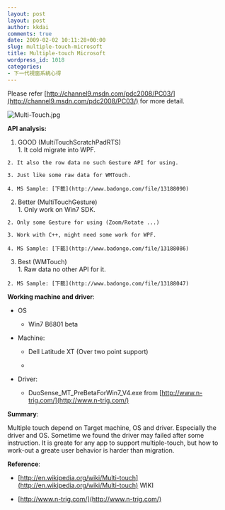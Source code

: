 ```yaml
---
layout: post
layout: post
author: kkdai
comments: true
date: 2009-02-02 10:11:28+00:00
slug: multiple-touch-microsoft
title: Multiple-touch Microsoft
wordpress_id: 1018
categories:
- 下一代視窗系統心得
---
```


Please refer [http://channel9.msdn.com/pdc2008/PC03/](http://channel9.msdn.com/pdc2008/PC03/) for more detail.

 

![Multi-Touch.jpg](http://farm4.static.flickr.com/3122/3209597398_fea85ee8cd.jpg)

 

**API analysis:**

 

  
  1. GOOD (MultiTouchScratchPadRTS)             
    1. It cold migrate into WPF. 
       
    2. It also the row data no such Gesture API for using. 
       
    3. Just like some raw data for WMTouch. 
       
    4. MS Sample: [下載](http://www.badongo.com/file/13188090)
       
   
  2. Better (MultiTouchGesture)             
    1. Only work on Win7 SDK. 
       
    2. Only some Gesture for using (Zoom/Rotate ...) 
       
    3. Work with C++, might need some work for WPF. 
       
    4. MS Sample: [下載](http://www.badongo.com/file/13188086)
       
   
  3. Best (WMTouch)             
    1. Raw data no other API for it. 
       
    2. MS Sample: [下載](http://www.badongo.com/file/13188047)
       
 

**Working machine and driver**:

 

  
  * OS             
    * Win7 B6801 beta 
       
   
  * Machine:             
    * Dell Latitude XT (Over two point support) 
       
    *        
   
  * Driver:             
    * DuoSense_MT_PreBetaForWin7_V4.exe from [http://www.n-trig.com/](http://www.n-trig.com/)
       
 

**Summary**:

 

Multiple touch depend on Target machine, OS and driver. Especially the driver and OS. Sometime we found the driver may failed after some instruction. It is greate for any app to support multiple-touch, but how to work-out a greate user behavior is harder than migration.

 

**Reference**:

 

  
  * [http://en.wikipedia.org/wiki/Multi-touch](http://en.wikipedia.org/wiki/Multi-touch) WIKI 
   
  * [http://www.n-trig.com/](http://www.n-trig.com/)
